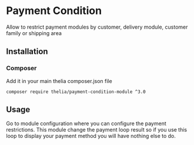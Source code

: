 # Payment Condition

Allow to restrict payment modules by customer, delivery module, customer family or shipping area

## Installation

### Composer

Add it in your main thelia composer.json file

```
composer require thelia/payment-condition-module ^3.0
```

## Usage

Go to module configuration where you can configure the payment restrictions.
This module change the payment loop result so if you use this loop to display your payment method you will have nothing else to do. 

